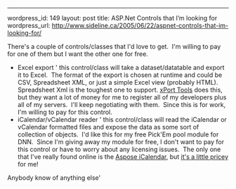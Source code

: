 --- 
wordpress_id: 149
layout: post
title: ASP.Net Controls that I&#8217;m looking for
wordpress_url: http://www.sideline.ca/2005/06/22/aspnet-controls-that-im-looking-for/

<p>There's a couple of controls/classes that I'd love to get.  I'm willing to pay for one of them but I want the other one for free.</p>
<ul>
<li>Excel export ' this control/class will take a dataset/datatable and export it to Excel.  The format of the export is chosen at runtime and could be CSV, Spreadsheet XML, or just a simple Excel view (probably HTML).  Spreadsheet Xml is the toughest one to support. <a href="http://xport.mvps.org/">xPort Tools</a> does this, but they want a lot of money for me to register all of my developers plus all of my servers.  I'll keep negotiating with them.  Since this is for work, I'm willing to pay for this control.</li>
<li>iCalendar/vCalendar reader ' this control/class will read the iCalendar or vCalendar formatted files and expose the data as some sort of collection of objects.  I'd like this for my free Pick'Em pool module for DNN.  Since I'm giving away my module for free, I don't want to pay for this control or have to worry about any licensing issues.  The only one that I've really found online is the <a href="http://www.aspose.com/Products/Aspose.iCalendar/">Aspose iCalendar</a>, but <a href="http://www.aspose.com/Purchase/Aspose.iCalendar/Default.aspx">it's a little pricey</a> for me!</li></ul>
<p>Anybody know of anything else'</p>
